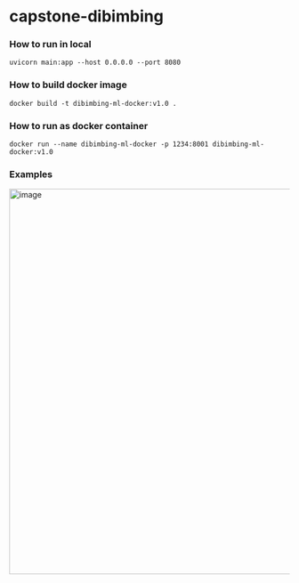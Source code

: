 # capstone-dibimbing

### How to run in local

```
uvicorn main:app --host 0.0.0.0 --port 8080
```

### How to build docker image

```
docker build -t dibimbing-ml-docker:v1.0 .
```

### How to run as docker container

```
docker run --name dibimbing-ml-docker -p 1234:8001 dibimbing-ml-docker:v1.0
```

### Examples
<img width="693" alt="image" src="https://github.com/user-attachments/assets/f114abeb-e28a-4f0c-8997-7caf358621f6">
